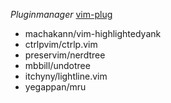 *Pluginmanager* [vim-plug](https://raw.githubusercontent.com/junegunn/vim-plug/)
- machakann/vim-highlightedyank  
- ctrlpvim/ctrlp.vim
- preservim/nerdtree          
- mbbill/undotree             
- itchyny/lightline.vim       
- yegappan/mru                
